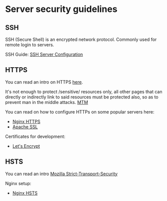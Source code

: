 # Server security guidelines

## SSH

SSH (Secure Shell) is an encrypted network protocol.
Commonly used for remote login to servers.

SSH Guide: [SSH Server
Configuration](https://wiki.archlinux.org/index.php/Secure_Shell#Configuration_2)

## HTTPS

You can read an intro on HTTPS
[here](https://en.wikipedia.org/wiki/HTTPS).

It's not enough to protect /sensitive/ resources only, all other pages
that can directly or indirectly link to said resources must be protected
also, so as to prevent man in the middle attacks.
[MTM](https://en.wikipedia.org/wiki/Man-in-the-middle_attack)

You can read on how to configure HTTPs on some popular servers here:

- [Nginx HTTPS](https://nginx.org/en/docs/http/configuring_https_servers.html)
- [Apache SSL](https://httpd.apache.org/docs/2.4/ssl/ssl_howto.html)

Certificates for development:

- [Let's Encrypt](https://letsencrypt.org/)

## HSTS

You can read an intro [Mozilla Strict-Transport-Security][msts]

[msts]: https://developer.mozilla.org/en-US/docs/Web/HTTP/Headers/Strict-Transport-Security

Nginx setup:

- [Nginx HSTS](https://www.nginx.com/blog/http-strict-transport-security-hsts-and-nginx/)